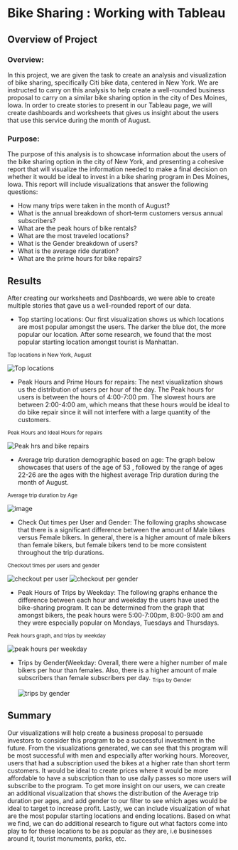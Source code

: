 # Bike Sharing : Working with Tableau

## Overview of Project

### Overview:
In this project, we are given the task to create an analysis and visualization of bike sharing, specifically Citi bike data, centered in New York. We are instructed to carry on this analysis to help create a well-rounded business proposal to carry on a similar bike sharing option in the city of Des Moines, Iowa. In order to create stories to present in our Tableau page, we will create dashboards and worksheets that gives us insight about the users that use this service during the month of August.

### Purpose:
The purpose of this analysis is to showcase information about the users of the bike sharing option in the city of New York,  and presenting a cohesive report that will visualize the information needed to make a final decision on whether it would be ideal to invest in a bike sharing program in Des Moines, Iowa. This report will include visualizations that answer the following questions:

- How many trips were taken in the month of August?
- What is the annual breakdown of short-term customers versus annual subscribers?
- What are the peak hours of bike rentals?
- What are the most traveled locations?
- What is the Gender breakdown of users?
- What is the average ride duration?
- What are the prime hours for bike repairs?

## Results
After creating our worksheets and Dashboards, we were able to create multiple stories that gave us a well-rounded report of our data.

- Top starting locations: Our first visualization shows us which locations are most popular amongst the users. The darker the blue dot, the more popular our location. After some research, we found that the most popular starting location amongst tourist is Manhattan.

<sub> Top locations in New York, August <sub>
  
![Top locations](https://user-images.githubusercontent.com/111034667/207223228-eda6f464-ccb7-4321-bfbf-74218075c3c7.png)
  
- Peak Hours and Prime Hours for repairs: The next visualization shows us the distribution of users per hour of the day. The Peak hours for users is between the hours of 4:00-7:00 pm. The slowest hours are between 2:00-4:00 am, which means that these hours would be ideal to do bike repair since it will not interfere with a large quantity of the customers.
  
<sub>Peak Hours and Ideal Hours for repairs<sub>
  
 ![Peak hrs and bike repairs](https://user-images.githubusercontent.com/111034667/207223729-56ee0152-d23c-45bb-a908-03830fedb5f1.png)

- Average trip duration demographic based on age:
 The graph below showcases that users of the age of 53 , followed by the range of ages 22-26 are the ages with the highest average Trip duration during the month of August.
  
 <sub> Average trip duration by Age<sub>
   
 ![image](https://user-images.githubusercontent.com/111034667/207224075-3803829b-1b14-4bb6-934f-8f7511424401.png)

 - Check Out times per User and Gender:
The following graphs showcase that there is a significant difference between the amount of Male bikes versus Female bikers. In general, there is a higher amount of male bikers than female bikers, but female bikers tend to be more consistent throughout the trip durations.

 <sub> Checkout times per users and gender<sub>
   
   ![checkout per user](https://user-images.githubusercontent.com/111034667/207224534-a558b757-c000-4730-8eee-1643a127197d.png)
![checkout per gender](https://user-images.githubusercontent.com/111034667/207224553-2905c7dc-4e70-4590-a125-6bacb1d538d5.png)

 - Peak Hours of Trips by Weekday:
The following graphs enhance the difference between each hour and weekday the users have used the bike-sharing program. It can be determined from the graph that amongst bikers, the peak hours were 5:00-7:00pm, 8:00-9:00 am and they were especially popular on Mondays, Tuesdays and Thursdays.
 
 <sub> Peak hours graph, and trips by weekday<sub>
     
 ![peak hours per weekday](https://user-images.githubusercontent.com/111034667/207225562-b9534b63-6279-48af-81c9-ba65370ea9d3.png)

   - Trips by Gender(Weekday:
 Overall, there were a higher number of male bikers per hour than females. Also, there is a higher amount of male subscribers than female subscribers per day.
   <sub> Trips by Gender<sub>
     
     ![trips by gender](https://user-images.githubusercontent.com/111034667/207225879-e1e264aa-0095-4f07-921e-d84a0520dfff.png)

## Summary
     
Our visualizations will help create a business proposal to persuade investors to consider this program to be a successful investment in the future. From the visualizations generated, we can see that this program will be most successful with men and especially after working hours. Moreover, users that had a subscription used the bikes at a higher rate than short term customers. It would be ideal to create prices where it would be more affordable to have a subscription than to use daily passes so more users will subscribe to the program. To get more insight on our users, we can create an additional visualization that shows the distribution of the Average trip duration per ages, and add gender to our filter to see which ages would be ideal to target to increase profit. Lastly, we can include visualization of what are the most popular starting locations and ending locations. Based on what we find, we can do additional research to figure out what factors come into play to for these locations to be as popular as they are, i.e businesses around it, tourist monuments, parks, etc.
